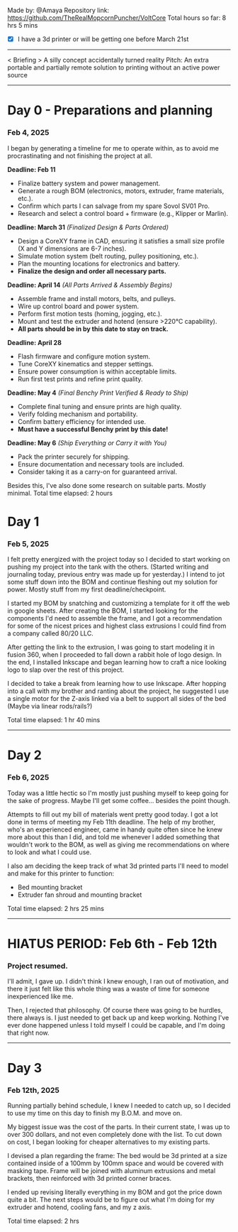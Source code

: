 Made by: @Amaya
Repository link: https://github.com/TheRealMopcornPuncher/VoltCore
Total hours so far: 8 hrs 5 mins
- [x] I have a 3d printer or will be getting one before March 21st
---
< Briefing >
A silly concept accidentally turned reality
Pitch: An extra portable and partially remote solution to printing without an active power source

---


# Day 0 - Preparations and planning
### Feb 4, 2025

I began by generating a timeline for me to operate within, as to avoid me procrastinating and not finishing the project at all.

**Deadline: Feb 11**

- Finalize battery system and power management.
- Generate a rough BOM (electronics, motors, extruder, frame materials, etc.).
- Confirm which parts I can salvage from my spare Sovol SV01 Pro.
- Research and select a control board + firmware (e.g., Klipper or Marlin).

**Deadline: March 31** _(Finalized Design & Parts Ordered)_

- Design a CoreXY frame in CAD, ensuring it satisfies a small size profile (X and Y dimensions are 6-7 inches).
- Simulate motion system (belt routing, pulley positioning, etc.).
- Plan the mounting locations for electronics and battery.
- **Finalize the design and order all necessary parts.**

**Deadline: April 14** _(All Parts Arrived & Assembly Begins)_

- Assemble frame and install motors, belts, and pulleys.
- Wire up control board and power system.
- Perform first motion tests (homing, jogging, etc.).
- Mount and test the extruder and hotend (ensure >220°C capability).
- **All parts should be in by this date to stay on track.**

**Deadline: April 28**

- Flash firmware and configure motion system.
- Tune CoreXY kinematics and stepper settings.
- Ensure power consumption is within acceptable limits.
- Run first test prints and refine print quality.

**Deadline: May 4** _(Final Benchy Print Verified & Ready to Ship)_

- Complete final tuning and ensure prints are high quality.
- Verify folding mechanism and portability.
- Confirm battery efficiency for intended use.
- **Must have a successful Benchy print by this date!**

**Deadline: May 6** _(Ship Everything or Carry it with You)_

- Pack the printer securely for shipping.
- Ensure documentation and necessary tools are included.
- Consider taking it as a carry-on for guaranteed arrival.

Besides this, I've also done some research on suitable parts. Mostly minimal.
Total time elapsed: 2 hours

# Day 1
### Feb 5, 2025

I felt pretty energized with the project today so I decided to start working on pushing my project into the tank with the others. (Started writing and journaling today, previous entry was made up for yesterday.) I intend to jot some stuff down into the BOM and continue fleshing out my solution for power. Mostly stuff from my first deadline/checkpoint.

I started my BOM by snatching and customizing a template for it off the web in google sheets. After creating the BOM, I started looking for the components I'd need to assemble the frame, and I got a recommendation for some of the nicest prices and highest class extrusions I could find from a company called 80/20 LLC.

After getting the link to the extrusion, I was going to start modeling it in fusion 360, when I proceeded to fall down a rabbit hole of logo design. In the end, I installed Inkscape and began learning how to craft a nice looking logo to slap over the rest of this project.

I decided to take a break from learning how to use Inkscape. After hopping into a call with my brother and ranting about the project, he suggested I use a single motor for the Z-axis linked via a belt to support all sides of the bed (Maybe via linear rods/rails?)

Total time elapsed: 1 hr 40 mins

---

# Day 2
### Feb 6, 2025

Today was a little hectic so I'm mostly just pushing myself to keep going for the sake of progress. Maybe I'll get some coffee... besides the point though. 

Attempts to fill out my bill of materials went pretty good today. I got a lot done in terms of meeting my Feb 11th deadline. The help of my brother, who's an experienced engineer, came in handy quite often since he knew more about this than I did, and told me whenever I added something that wouldn't work to the BOM, as well as giving me recommendations on where to look and what I could use.

I also am deciding the keep track of what 3d printed parts I'll need to model and make for this printer to function:
- Bed mounting bracket
- Extruder fan shroud and mounting bracket

Total time elapsed: 2 hrs 25 mins

---

# HIATUS PERIOD: Feb 6th - Feb 12th
### Project resumed.

I'll admit, I gave up. I didn't think I knew enough, I ran out of motivation, and there it just felt like this whole thing was a waste of time for someone inexperienced like me.

Then, I rejected that philosophy. Of course there was going to be hurdles, there always is. I just needed to get back up and keep working. Nothing I've ever done happened unless I told myself I could be capable, and I'm doing that right now.

---

# Day 3
### Feb 12th, 2025

Running partially behind schedule, I knew I needed to catch up, so I decided to use my time on this day to finish my B.O.M. and move on.

My biggest issue was the cost of the parts. In their current state, I was up to over 300 dollars, and not even completely done with the list. To cut down on cost, I began looking for cheaper alternatives to my existing parts.

I devised a plan regarding the frame: The bed would be 3d printed at a size contained inside of a 100mm by 100mm space and would be covered with masking tape. Frame will be joined with aluminum extrusions and metal brackets, then reinforced with 3d printed corner braces.

I ended up revising literally everything in my BOM and got the price down quite a bit. The next steps would be to figure out what I'm doing for my extruder and hotend, cooling fans, and my z axis.

Total time elapsed: 2 hrs
